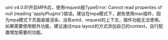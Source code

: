 umi v4.0.81开启MPA后，使用request报TypeError: Cannot read properties of null (reading 'applyPlugins')错误。建议在mpa模式下，避免使用max插件，因为mpa模式下页面直接渲染，没有antd、request的上下文，插件功能无法使用。如果需要使用额外功能，建议通过mpa layout的方式添加自己的context，自行配置增加需要的功能。
